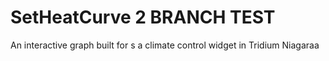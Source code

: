# SetHeatCurve 2 BRANCH TEST
An interactive graph built for s a climate control widget in Tridium Niagaraa
 